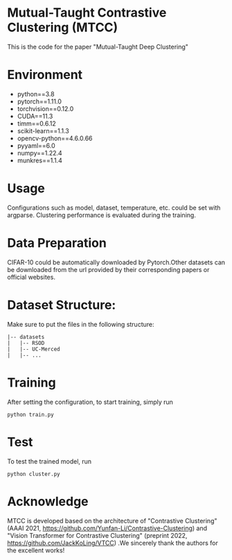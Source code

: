 # Mutual-Taught Contrastive Clustering (MTCC)
This is the code for the paper "Mutual-Taught Deep Clustering"

# Environment
- python==3.8
- pytorch==1.11.0
- torchvision==0.12.0
- CUDA==11.3
- timm==0.6.12
- scikit-learn==1.1.3
- opencv-python==4.6.0.66
- pyyaml==6.0
- numpy==1.22.4
- munkres==1.1.4
# Usage
Configurations such as model, dataset, temperature, etc. could be set with argparse. Clustering performance is evaluated during the training.
# Data Preparation
CIFAR-10 could be automatically downloaded by Pytorch.Other datasets can be downloaded from the url provided by their corresponding papers or official websites.
# Dataset Structure:
Make sure to put the files in the following structure:
```
|-- datasets
|   |-- RSOD
|   |-- UC-Merced
|   |-- ...
```
# Training
After setting the configuration, to start training, simply run
```
python train.py 
```
# Test
To test the trained model, run
```
python cluster.py 
```
# Acknowledge
MTCC is developed based on the architecture of "Contrastive Clustering" (AAAI 2021, https://github.com/Yunfan-Li/Contrastive-Clustering) and "Vision Transformer for Contrastive Clustering" (preprint 2022, https://github.com/JackKoLing/VTCC) .We sincerely thank the authors for the excellent works!
